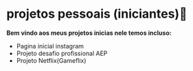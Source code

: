 # projetos pessoais (iniciantes):tada:

**Bem vindo aos meus projetos inicias nele temos incluso:** 

- Pagina inicial instagram
- Projeto desafio profissional AEP
- Projeto Netflix(Gameflix)
